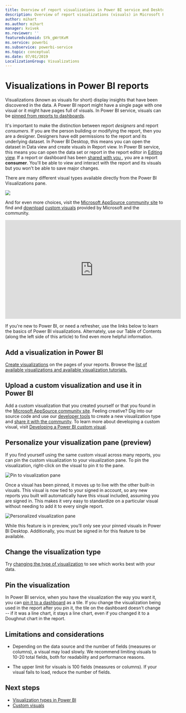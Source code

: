 ```yaml
---
title: Overview of report visualizations in Power BI service and Desktop
description: Overview of report visualizations (visuals) in Microsoft Power BI.
author: mihart
ms.author: mihart
manager: kvivek
ms.reviewer: ''
featuredvideoid: SYk_gWrtKvM
ms.service: powerbi
ms.subservice: powerbi-service
ms.topic: conceptual
ms.date: 07/01/2019
LocalizationGroup: Visualizations 
---
```


# Visualizations in Power BI reports

Visualizations (known as visuals for short) display insights that have been discovered in the data. A Power BI report might have a single page with one visual or it might have pages full of visuals. In Power BI service, visuals can be [pinned from reports to dashboards](../service-dashboard-pin-tile-from-report.md).

It's important to make the distinction between report *designers* and report *consumers*.  If you are the person building or modifying the report, then you are a designer.  Designers have edit permissions to the report and its underlying dataset. In Power BI Desktop, this means you can open the dataset in Data view and create visuals in Report view. In Power BI service, this means you can open the data set or report in the report editor in [Editing view](../consumer/end-user-reading-view.md). If a report or dashboard has been [shared with you ](../consumer/end-user-shared-with-me.md), you are a report **consumer**. You'll be able to view and interact with the report and its visuals but you won't be able to save major changes.

There are many different visual types available directly from the Power BI Visualizations pane.

![](media/power-bi-report-visualizations/power-bi-templates.png)

And for even more choices, visit the [Microsoft AppSource community site](https://appsource.microsoft.com) to find and [download](https://appsource.microsoft.com/marketplace/apps?page=1&product=power-bi-visuals) [custom visuals](../developer/custom-visual-develop-tutorial.md) provided by Microsoft and the community.

<iframe width="560" height="315" src="https://www.youtube.com/embed/SYk_gWrtKvM?list=PL1N57mwBHtN0JFoKSR0n-tBkUJHeMP2cP" frameborder="0" allowfullscreen></iframe>


If you're new to Power BI, or need a refresher, use the links below to learn the basics of Power BI visualizations.  Alternately, use our Table of Contents (along the left side of this article) to find even more helpful information.

## Add a visualization in Power BI

[Create visualizations](power-bi-report-add-visualizations-i.md) on the pages of your reports. Browse the [list of available visualizations and available visualization tutorials.](power-bi-visualization-types-for-reports-and-q-and-a.md) 

## Upload a custom visualization and use it in Power BI

Add a custom visualization that you created yourself or that you found in the [Microsoft AppSource community site](https://appsource.microsoft.com/marketplace/apps?product=power-bi-visuals). Feeling creative? Dig into our source code and use our [developer tools](../developer/custom-visual-develop-tutorial.md) to create a new visualization type and [share it with the community](../developer/office-store.md). To learn more about developing a custom visual, visit [Developing a Power BI custom visual](../developer/custom-visual-develop-tutorial.md).

## Personalize your visualization pane (preview)

If you find yourself using the same custom visual across many reports, you can pin the custom visualization to your visualization pane. To pin the visualization, right-click on the visual to pin it to the pane.

![Pin to visualization pane](media/power-bi-report-visualizations/power-bi-pin-custom-visual-option.png)

Once a visual has been pinned, it moves up to live with the other built-in visuals. This visual is now tied to your signed in account, so any new reports you built will automatically have this visual included, assuming you are signed in. This makes it very easy to standardize on a particular visual without needing to add it to every single report.

![Personalized visualization pane](media/power-bi-report-visualizations/power-bi-personalized-visualization-pane.png)

While this feature is in preview, you’ll only see your pinned visuals in Power BI Desktop. Additionally, you must be signed in for this feature to be available.

## Change the visualization type

Try [changing the type of visualization](power-bi-report-change-visualization-type.md) to see which works best with your data.

## Pin the visualization

In Power BI service, when you have the visualization the way you want it, you can [pin it to a dashboard](../service-dashboard-pin-tile-from-report.md) as a tile. If you change the visualization being used in the report after you pin it, the tile on the dashboard doesn't change -- if it was a line chart, it stays a line chart, even if you changed it to a Doughnut chart in the report.

## Limitations and considerations
- Depending on the data source and the number of fields (measures or columns), a visual may load slowly.  We recommend limiting visuals to 10-20 total fields, both for readability and performance reasons. 

- The upper limit for visuals is 100 fields (measures or columns). If your visual fails to load, reduce the number of fields.   

## Next steps

* [Visualization types in Power BI](power-bi-visualization-types-for-reports-and-q-and-a.md)
* [Custom visuals](../power-bi-custom-visuals.md)
